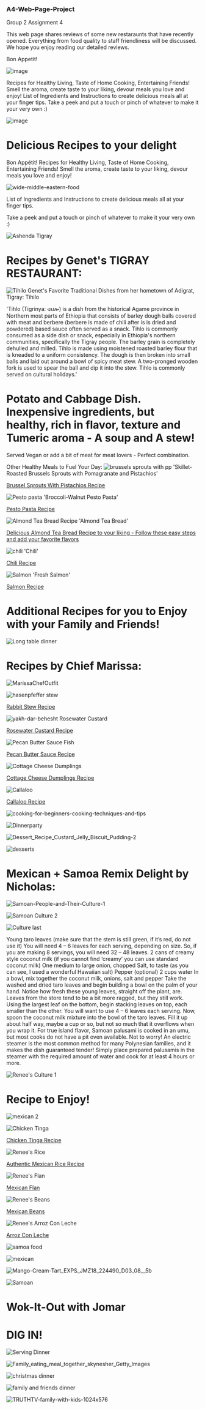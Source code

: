 ### A4-Web-Page-Project
Group 2 Assignment 4

This web page shares reviews of some new restaraunts that have recently opened. Everything from food quality to staff friendliness will be discussed.
We hope you enjoy reading our detailed reviews. 

Bon Appetit!

![image](https://user-images.githubusercontent.com/93103705/197274054-ef0b9a9f-4329-4a73-be4d-7ba98aa47e87.png)

Recipes for Healthy Living, Taste of Home Cooking, Entertaining Friends!  Smell the aroma, create taste to your liking, devour meals you love and enjoy! List of Ingredients and Instructions to create delicious meals all at your finger tips. Take a peek and put a touch or pinch of whatever to make it your very own :)

![image](https://user-images.githubusercontent.com/94158648/197665009-fe5b294d-e5ad-46d3-98f2-694120cfa4f5.png)



# Delicious Recipes to your delight
Bon Appétit! Recipes for Healthy Living, Taste of Home Cooking, Entertaining Friends! Smell the aroma, create taste to your liking, devour meals you love and enjoy! 

![wide-middle-eastern-food](https://user-images.githubusercontent.com/94158648/141925708-5e0eeef7-bc15-4913-aa6a-c52c8e9572d1.jpg)

List of Ingredients and Instructions to create delicious meals all at your finger tips. 

Take a peek and put a touch or pinch of whatever to make it your very own :)

![Ashenda Tigray](https://user-images.githubusercontent.com/94158648/142278055-6b75684a-9ebe-4e90-8e20-d4fc7d16d7e4.jpg)

# Recipes by Genet's TIGRAY RESTAURANT: 
![Tihilo](https://user-images.githubusercontent.com/94158648/142278022-d6ae65f6-3c4d-4879-9161-55d9c3003ac6.jpg)
Genet's Favorite Traditional Dishes from her hometown of Adigrat, Tigray: Tihilo

'Tihlo (Tigrinya: ቲህሎ) is a dish from the historical Agame province in Northern most parts of Ethiopia that consists of barley dough balls covered with meat and berbere (berbere is made of chili after is is dried and powdered) based sauce often served as a snack. Tihlo is commonly consumed as a side dish or snack, especially in Ethiopia's northern communities, specifically the Tigray people. The barley grain is completely dehulled and milled. Tihlo is made using moistened roasted barley flour that is kneaded to a uniform consistency. The dough is then broken into small balls and laid out around a bowl of spicy meat stew. A two-pronged wooden fork is used to spear the ball and dip it into the stew. Tihlo is commonly served on cultural holidays.'

# Potato and Cabbage Dish. Inexpensive ingredients, but healthy, rich in flavor, texture and Tumeric aroma - A soup and A stew!
Served Vegan or add a bit of meat for meat lovers - Perfect combination.

Other Healthy Meals to Fuel Your Day:
![brussels sprouts with pp](https://user-images.githubusercontent.com/94158648/141927117-5187f130-6cd6-439f-a767-6dcc4755f4fb.jpg)
'Skillet-Roasted Brussels Sprouts with Pomagranate and Pistachios'

[Brussel Sprouts With Pistachios Recipe](https://github.com/Tigray11/IT100-Recipe-/blob/main/Skillet-Roasted%20Brussels%20Sprouts%20With%20Pomegranate%20and%20Pistachios)

![Pesto pasta](https://user-images.githubusercontent.com/94158648/141927156-0e839623-7509-4407-a353-7012a594c34f.jpg)
'Broccoli-Walnut Pesto Pasta'

[Pesto Pasta Recipe](https://github.com/Tigray11/IT100-Recipe-/blob/main/Nuts%20for%20Broccoli-Walnut%20Pesto%20Pasta)

![Almond Tea Bread Recipe](https://user-images.githubusercontent.com/94158648/141927166-0fe25bc4-1eb0-4b0c-a972-03957c85cd4d.jpeg)
'Almond Tea Bread'

[Delicious Almond Tea Bread Recipe to your liking - Follow these easy steps and add your favorite flavors](https://github.com/Tigray11/IT100-Final-Project---Recipes---Genet-Marissa-Renee/blob/main/Almond%20Tea%20Bread%202)

![chili](https://user-images.githubusercontent.com/94158648/141927358-62eb81cf-83b5-4d66-a92c-8c1a51212ca9.png)
'Chili'

[Chili Recipe](https://github.com/Tigray11/IT100-Recipe-/blob/main/Making%20Delicious%20Chili)
 
![Salmon](https://user-images.githubusercontent.com/94158648/141931713-fb02fab3-b75c-4929-9614-481a02e08b9f.jpg)
'Fresh Salmon'

[Salmon Recipe](https://github.com/Tigray11/IT100-Final-Project---Recipes---Genet-Marissa-Renee/blob/main/Fresh%20Salmon)

# Additional Recipes for you to Enjoy with your Family and Friends!
![Long table dinner](https://user-images.githubusercontent.com/94158648/142280899-670f7bda-0b62-4bb4-8fa4-c9520bb0c6ae.jpg)

# Recipes by Chief Marissa:

![MarissaChefOutfit](https://user-images.githubusercontent.com/93103705/144161901-c32657a9-3b1f-4560-903c-017356fac8cd.jpg)

![hasenpfeffer stew](https://user-images.githubusercontent.com/93103705/144162388-3c368475-8c56-4bb8-89e9-8ff413831d08.jpg)


[Rabbit Stew Recipe](https://github.com/marissadashen/Hasenpfeffer-Rabbit-Stew.git)

![yakh-dar-behesht Rosewater Custard](https://user-images.githubusercontent.com/93103705/144162439-5c312455-31fc-4f28-938d-9eb412707041.jpg)


[Rosewater Custard Recipe](https://github.com/marissadashen/Rosewater-Custard.git)


![Pecan Butter Sauce Fish](https://user-images.githubusercontent.com/93103705/144162477-b2e8eb04-b6f6-4f9e-bc62-e0001c22c516.jpg)

[Pecan Butter Sauce Recipe](https://github.com/marissadashen/Pecan-Butter-Sauce.git)

![Cottage Cheese Dumplings](https://user-images.githubusercontent.com/93103705/144162512-4ea4ab80-a699-4ad6-9256-808c9d21558f.jpg)


[Cottage Cheese Dumplings Recipe](https://github.com/marissadashen/Cottage-Cheese-Dumplings.git)

![Callaloo](https://user-images.githubusercontent.com/93103705/144162540-0719678f-c69c-451e-b8e5-55d62d7a7248.jpg)

[Callaloo Recipe](https://github.com/marissadashen/Callaloo.git)

![cooking-for-beginners-cooking-techniques-and-tips](https://user-images.githubusercontent.com/94158648/142270571-6e8b12ff-20f5-4ff2-a44f-1eec19cfe49f.jpg)

![Dinnerparty](https://user-images.githubusercontent.com/94158648/142280928-9fed48dd-987e-4968-b03c-f97834fe93d1.jpg)

![Dessert_Recipe_Custard_Jelly_Biscuit_Pudding-2](https://user-images.githubusercontent.com/94158648/142275350-8da0817e-2626-4050-86f7-135c49217a76.jpg)


![desserts](https://user-images.githubusercontent.com/94158648/142275404-23fcfadc-feb8-4130-99e6-c6096daedace.jpg)


# Mexican + Samoa Remix Delight by Nicholas:
![Samoan-People-and-Their-Culture-1](https://user-images.githubusercontent.com/94158648/142278208-243bb295-1f4f-4593-b08d-7ec1adf4a0bf.jpg)

![Samoan Culture 2](https://user-images.githubusercontent.com/94158648/146057157-f25487b0-cb2e-43ab-a751-465d2267159c.jpg)

![Culture last](https://user-images.githubusercontent.com/94158648/146056976-1fc3eac1-3b4c-413a-9328-c7d8be859c50.jpg)

Young taro leaves (make sure that the stem is still green, if it’s red, do not use it) You will need 4 – 6 leaves for each serving, depending on size. So, if you are making 8 servings, you will need 32 – 48 leaves.
2 cans of creamy style coconut milk (if you cannot find ‘creamy’ you can use standard coconut milk)
One medium to large onion, chopped
Salt, to taste (as you can see, I used a wonderful Hawaiian salt)
Pepper (optional)
2 cups water
In a bowl, mix together the coconut milk, onions, salt and pepper
Take the washed and dried taro leaves and begin building a bowl on the palm of your hand. Notice how fresh these young leaves, straight off the plant, are. Leaves from the store tend to be a bit more ragged, but they still work.
Using the largest leaf on the bottom, begin stacking leaves on top, each smaller than the other. You will want to use 4 – 6 leaves each serving.
Now, spoon the coconut milk mixture into the bowl of the taro leaves. Fill it up about half way, maybe a cup or so, but not so much that it overflows when you wrap it.
For true island flavor, Samoan palusami is cooked in an umu, but most cooks do not have a pit oven available. Not to worry! An electric steamer is the most common method for many Polynesian families, and it makes the dish guaranteed tender! Simply place prepared palusamis in the steamer with the required amount of water and cook for at least 4 hours or more. 

![Renee's Culture 1](https://user-images.githubusercontent.com/94158648/146057278-83e111b5-771e-4e80-8559-21fdf177d26b.jpg)

# Recipe to Enjoy!

![mexican 2](https://user-images.githubusercontent.com/94158648/142275581-76d0670f-a585-4341-9ef6-2d109121c9f4.jpg)

![Chicken Tinga](https://user-images.githubusercontent.com/94158648/146058437-7ab8b5f5-ad4f-4456-8789-0ca730e40deb.jpg)

[Chicken Tinga Recipe](https://github.com/rtautua1827/Chicken-Tinga-Recipe.git)

![Renee's Rice](https://user-images.githubusercontent.com/94158648/146058054-f9249de9-7cb1-46ea-9eb2-796d662c26d8.jpg)

[Authentic Mexican Rice Recipe](https://github.com/rtautua1827/Authentic-Mexican-Rice-Recipe.git)

![Renee's Flan](https://user-images.githubusercontent.com/94158648/146057698-a7271086-2e18-42c5-aae5-b65630c1df5c.jpg)

[Mexican Flan](https://github.com/rtautua1827/Mexican-Flan.git)

![Renee's Beans](https://user-images.githubusercontent.com/94158648/146057873-621772a8-63e3-40a1-ad6e-4348015caa29.jpg)

[Mexican Beans](https://github.com/rtautua1827/Mexican-Beans.git)

![Renee's Arroz Con Leche](https://user-images.githubusercontent.com/94158648/146058288-7c025a62-8f44-4a91-98cc-f5e823dc470f.jpg)

[Arroz Con Leche](https://github.com/rtautua1827/Arroz-con-leche.git)

![samoa food](https://user-images.githubusercontent.com/94158648/142275455-ca04e30a-ba44-4cf7-b20f-ded9cf2b5a85.JPG)

![mexican](https://user-images.githubusercontent.com/94158648/142275509-898f3b1a-a51f-4577-ba07-d914a4148062.jpg)

![Mango-Cream-Tart_EXPS_JMZ18_224490_D03_08__5b](https://user-images.githubusercontent.com/94158648/142275633-1d09d581-9ab2-44af-9aaf-3d255dc09052.jpg)

![Samoan](https://user-images.githubusercontent.com/94158648/142279443-5da67092-563b-45be-be3a-28aec3c72776.jpg)

# Wok-It-Out with Jomar

# DIG IN!

![Serving Dinner](https://user-images.githubusercontent.com/94158648/142281012-6a7e78c4-4672-4d61-af94-5f5c64e7a37d.jpg)

![Family_eating_meal_together_skynesher_Getty_Images](https://user-images.githubusercontent.com/94158648/142270434-ca902e90-de84-4323-8fba-d097cc52606f.jpg)

![christmas dinner](https://user-images.githubusercontent.com/94158648/142270474-2eee4c35-ccae-41b0-bf59-a2fd994e7501.jpg)

![family and friends dinner](https://user-images.githubusercontent.com/94158648/142281135-f7db40a4-4afa-4d03-840c-aea80f0697da.jpg)


![TRUTHTV-family-with-kids-1024x576](https://user-images.githubusercontent.com/94158648/142270622-5e038caa-10f3-4cf9-80b0-0aaeee4fe47c.jpg)


